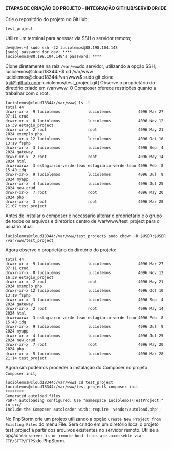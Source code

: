 <div>
<img src="https://img.shields.io/badge/Ubuntu-A34F26?style=for-the-badge&logo=ubuntu&logoColor=white" alt=""/>
<img src="https://img.shields.io/badge/PHP-C34F26?style=for-the-badge&logo=php&logoColor=white" alt=""/>
<img src="https://img.shields.io/badge/Markdown-E34F26?style=for-the-badge&logo=markdown&logoColor=white" alt=""/>
<img src="https://img.shields.io/badge/HTML5-E34F26?style=for-the-badge&logo=html5&logoColor=white" alt=""/>
<img src="https://img.shields.io/badge/CSS3-E34F26?style=for-the-badge&logo=css3&logoColor=white" alt=""/>	
<img src="https://img.shields.io/badge/MySQL-005C84?style=for-the-badge&logo=mysql&logoColor=white" alt=""/>
<img src="https://img.shields.io/badge/MariaDB-003545?style=for-the-badge&logo=mariadb&logoColor=white" alt=""/>
<img src="http://img.shields.io/badge/-PHPStorm-181717?style=for-the-badge&logo=phpstorm&logoColor=white" alt=""/>	
<img src="https://img.shields.io/badge/Debian-A81D33?style=for-the-badge&logo=debian&logoColor=white" alt=""/>	
<img src="https://img.shields.io/badge/Notion-000000?style=for-the-badge&logo=notion&logoColor=white" alt=""/>
<img src="https://img.shields.io/badge/R-276DC3?style=for-the-badge&logo=r&logoColor=white" alt=""/>
</div>
<div>
<img src="https://img.shields.io/badge/R-Studio-blue" alt=""/>
</div>

#### ETAPAS DE CRIAÇÃO DO PROJETO - INTEGRAÇÃO GITHUB/SERVIDOR/IDE

Crie o repositório do projeto no GitHub;

    test_project
Utilize um terminal para acessar via SSH o servidor remoto;

    dev@dev:~$ sudo ssh -22 luciolemos@88.198.104.148
    [sudo] password for dev: ****
    luciolemos@88.198.104.148's password: ****
Clone diretamente na raiz `/var/www`do servidor, utilizando a opção SSH;
    luciolemos@cloud18344:~$ cd /var/www
    luciolemos@cloud18344:/var/www$ sudo git clone [git@github.com:luciolemos/test_project.git]
Observe o proprietário do diretório criado em /var/www. O Composer oferece restrições quanto a trabalhar com o root.

    luciolemos@cloud18344:/var/www$ ls -l
    total 44
    drwxr-xr-x  9 luciolemos            luciolemos            4096 Mar 27 07:11 crud
    drwxr-xr-x  8 luciolemos            luciolemos            4096 Nov 12 16:39 estagio_project
    drwxr-xr-x  2 root                  root                  4096 May 21  2024 exemplo_php
    drwxr-xr-x 12 luciolemos            luciolemos            4096 Oct 10 13:19 fsphp
    drwxr-xr-x  3 luciolemos            luciolemos            4096 Sep  4  2024 gateway
    drwxr-xr-x  2 root                  root                  4096 May 14  2024 html
    drwxrwxrwx  3 estagiario-verde-leao estagiario-verde-leao 4096 Feb  8 15:40 idg
    drwxr-xr-x  9 luciolemos            luciolemos            4096 Jul  9  2024 myapp
    drwxr-xr-x  4 luciolemos            luciolemos            4096 Jul 25  2024 new_crud
    drwxr-xr-x  7 root                  root                  4096 May 20  2024 php
    drwxr-xr-x  3 root                  root                  4096 Mar 28 21:07 test_project
Antes de instalar o composer é necessário alterar o proprietário e o grupo de todos os arquivos e diretórios dentro de /var/www/test_project para o usuário atual.

    luciolemos@cloud18344:/var/www/test_project$ sudo chown -R $USER:$USER /var/www/test_project
Agora observe o proprietário do diretório do projeto:

    total 44
    drwxr-xr-x  9 luciolemos            luciolemos            4096 Mar 27 07:11 crud
    drwxr-xr-x  8 luciolemos            luciolemos            4096 Nov 12 16:39 estagio_project
    drwxr-xr-x  2 root                  root                  4096 May 21  2024 exemplo_php
    drwxr-xr-x 12 luciolemos            luciolemos            4096 Oct 10 13:19 fsphp
    drwxr-xr-x  3 luciolemos            luciolemos            4096 Sep  4  2024 gateway
    drwxr-xr-x  2 root                  root                  4096 May 14  2024 html
    drwxrwxrwx  3 estagiario-verde-leao estagiario-verde-leao 4096 Feb  8 15:40 idg
    drwxr-xr-x  9 luciolemos            luciolemos            4096 Jul  9  2024 myapp
    drwxr-xr-x  4 luciolemos            luciolemos            4096 Jul 25  2024 new_crud
    drwxr-xr-x  7 root                  root                  4096 May 20  2024 php
    drwxr-xr-x  5 luciolemos            luciolemos            4096 Mar 28 21:14 test_project
Agora sim podemos proceder a instalação do Composer no projeto `Composer init`;

    luciolemos@cloud18344:/var/www$ cd test_project
    luciolemos@cloud18344:/var/www/test_project$ composer init
    ********
    Generated autoload files
    PSR-4 autoloading configured. Use "namespace Luciolemos\TestProject;" in src/
    Include the Composer autoloader with: require 'vendor/autoload.php';
No PhpStorm crie um projeto utilizando a opção `Create New Project from Existing Files` do menu File. Será criado em 
um diretório local o projeto test_project a partir dos arquivos existentes no servidor remoto. Utilize a opção `Web server
is on remote host files are accesseble via FTP/SFTP/FTPS` do PhpStorm.
